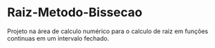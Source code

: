 # Raiz-Metodo-Bissecao
Projeto na área de calculo numérico para o calculo de raiz em funções continuas em um intervalo fechado.
